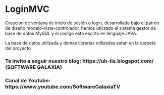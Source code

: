 # LoginMVC

Creacion de ventana de inicio de sesión o login, desarrollada bajo el patron de diseño modelo-vista-controlador, hemos utilizado el sistema gestor de base de datos MySQL y el codigo esta escrito en lenguaje JAVA.

La base de datos utilizada y demas librerias utilizadas estan en la carpeta del proyecto

<h3> Te invito a seguir nuestro blog: https://uh-tis.blogspot.com/ (SOFTWARE GALAXIA) </h3>
<h3> Canal de Youtube: https://www.youtube.com/SoftwareGalaxiaTV </h3>

